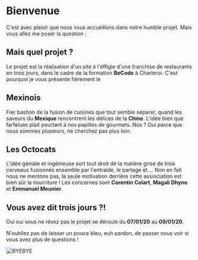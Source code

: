 # Bienvenue

C'est avec plaisir que nous vous accueillons dans notre humble projet. Mais vous allez me poser la question :

## Mais quel projet ?

Le projet est la réalisation d'un site à l'éffigie d'une franchise de restaurants en trois jours, dans le cadre de la formation **BeCode** à Charleroi. C'est pourquoi je vous présente fièrement le 

## Mexinois

Fier bastion de la fusion de cuisines que tout semble séparer, quand les saveurs du **Mexique** rencontrent les délices de la **Chine**. L'idée bien que farfelues plait pourtant à nos papilles de gourmets. Nos ? Oui parce que nous sommes plusieurs, ne cherchez pas plus loin.

## Les Octocats 

L'idée géniale et ingénieuse sort tout droit de la matière grise de trois cerveaux fusionnés ensemble par l'entraide, le partage et ... Non en fait nous ne mentons pas, la seule motivation derrière cette assiociation est bien sûr la nourriture ! Les concernes sont **Corentin Colart**, **Magali Dhyne** et **Emmanuel Meunier**.

## Vous avez dit trois jours ?!

Oui oui vous ne rêvez pas le projet se déroule du **07/01/20** au **09/01/20**.

N'oubliez pas de laisser un pouce bleu, euh pardon, de passer nous voir si vous avez plus de questions !

![BYEBYE](https://media.giphy.com/media/1xucXbDnMIYkU/source.gif)
